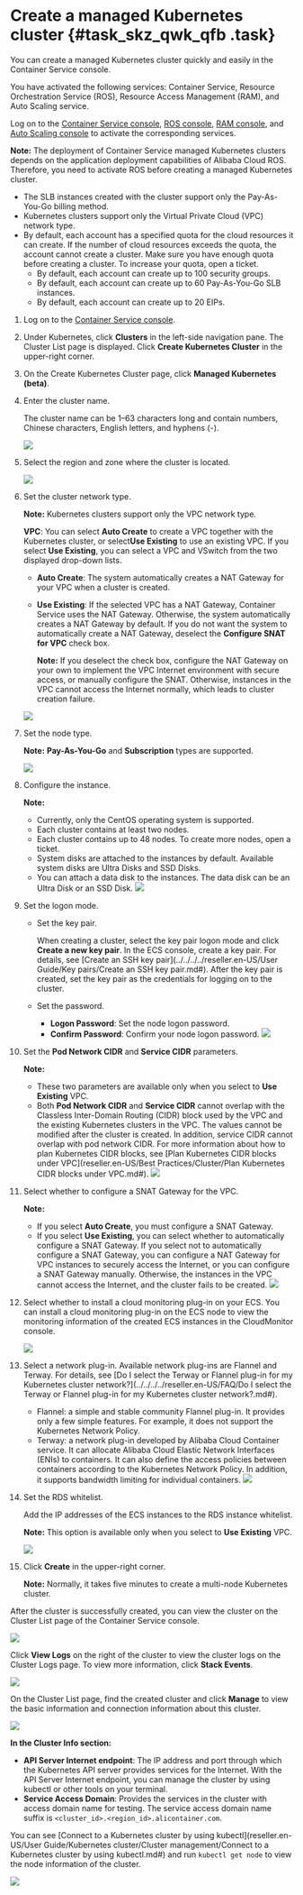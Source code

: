 # Create a managed Kubernetes cluster {#task_skz_qwk_qfb .task}

You can create a managed Kubernetes cluster quickly and easily in the Container Service console.

You have activated the following services: Container Service, Resource Orchestration Service \(ROS\), Resource Access Management \(RAM\), and Auto Scaling service.

Log on to the [Container Service console](https://partners-intl.console.aliyun.com/#/cs), [ROS console](https://partners-intl.console.aliyun.com/#/ros), [RAM console](https://partners-intl.console.aliyun.com/#/ram), and [Auto Scaling console](https://partners-intl.console.aliyun.com/#/essnew) to activate the corresponding services.

**Note:** The deployment of Container Service managed Kubernetes clusters depends on the application deployment capabilities of Alibaba Cloud ROS. Therefore, you need to activate ROS before creating a managed Kubernetes cluster.

-   The SLB instances created with the cluster support only the Pay-As-You-Go billing method.
-   Kubernetes clusters support only the Virtual Private Cloud \(VPC\) network type.
-   By default, each account has a specified quota for the cloud resources it can create. If the number of cloud resources exceeds the quota, the account cannot create a cluster. Make sure you have enough quota before creating a cluster. To increase your quota, open a ticket.
    -   By default, each account can create up to 100 security groups.
    -   By default, each account can create up to 60 Pay-As-You-Go SLB instances.
    -   By default, each account can create up to 20 EIPs.

1.  Log on to the [Container Service console](https://partners-intl.console.aliyun.com/#/cs). 
2.  Under Kubernetes, click **Clusters** in the left-side navigation pane. The Cluster List page is displayed. Click **Create Kubernetes Cluster** in the upper-right corner. 
3.  On the Create Kubernetes Cluster page, click **Managed Kubernetes \(beta\)**. 
4.  Enter the cluster name. 

    The cluster name can be 1–63 characters long and contain numbers, Chinese characters, English letters, and hyphens \(-\).

    ![](http://static-aliyun-doc.oss-cn-hangzhou.aliyuncs.com/assets/img/40726/154451513521257_en-US.png)

5.  Select the region and zone where the cluster is located. 

    ![](http://static-aliyun-doc.oss-cn-hangzhou.aliyuncs.com/assets/img/40726/154451513521258_en-US.png)

6.  Set the cluster network type. 

    **Note:** Kubernetes clusters support only the VPC network type.

    **VPC**: You can select **Auto Create** to create a VPC together with the Kubernetes cluster, or select**Use Existing** to use an existing VPC. If you select **Use Existing**, you can select a VPC and VSwitch from the two displayed drop-down lists.

    -   **Auto Create**: The system automatically creates a NAT Gateway for your VPC when a cluster is created.
    -   **Use Existing**: If the selected VPC has a NAT Gateway, Container Service uses the NAT Gateway. Otherwise, the system automatically creates a NAT Gateway by default. If you do not want the system to automatically create a NAT Gateway, deselect the **Configure SNAT for VPC** check box.

        **Note:** If you deselect the check box, configure the NAT Gateway on your own to implement the VPC Internet environment with secure access, or manually configure the SNAT. Otherwise, instances in the VPC cannot access the Internet normally, which leads to cluster creation failure.

    ![](http://static-aliyun-doc.oss-cn-hangzhou.aliyuncs.com/assets/img/40726/154451513521259_en-US.png)

7.  Set the node type. 

    **Note:** **Pay-As-You-Go** and **Subscription** types are supported.

    ![](http://static-aliyun-doc.oss-cn-hangzhou.aliyuncs.com/assets/img/40726/154451513521260_en-US.png)

8.  Configure the instance. 

    **Note:** 

    -   Currently, only the CentOS operating system is supported.
    -   Each cluster contains at least two nodes.
    -   Each cluster contains up to 48 nodes. To create more nodes, open a ticket.
    -   System disks are attached to the instances by default. Available system disks are Ultra Disks and SSD Disks.
    -   You can attach a data disk to the instances. The data disk can be an Ultra Disk or an SSD Disk.
    ![](http://static-aliyun-doc.oss-cn-hangzhou.aliyuncs.com/assets/img/40726/154451513521261_en-US.png)

9.  Set the logon mode. 

    -   Set the key pair.

        When creating a cluster, select the key pair logon mode and click **Create a new key pair**. In the ECS console, create a key pair. For details, see [Create an SSH key pair](../../../../reseller.en-US/User Guide/Key pairs/Create an SSH key pair.md#). After the key pair is created, set the key pair as the credentials for logging on to the cluster.

    -   Set the password.
        -   **Logon Password**: Set the node logon password.
        -   **Confirm Password**: Confirm your node logon password.
    ![](http://static-aliyun-doc.oss-cn-hangzhou.aliyuncs.com/assets/img/40726/154451513521262_en-US.png)

10. Set the **Pod Network CIDR** and **Service CIDR** parameters. 

    **Note:** 

    -   These two parameters are available only when you select to **Use Existing** VPC.
    -   Both **Pod Network CIDR** and **Service CIDR** cannot overlap with the Classless Inter-Domain Routing \(CIDR\) block used by the VPC and the existing Kubernetes clusters in the VPC. The values cannot be modified after the cluster is created. In addition, service CIDR cannot overlap with pod network CIDR. For more information about how to plan Kubernetes CIDR blocks, see [Plan Kubernetes CIDR blocks under VPC](reseller.en-US/Best Practices/Cluster/Plan Kubernetes CIDR blocks under VPC.md#).
    ![](http://static-aliyun-doc.oss-cn-hangzhou.aliyuncs.com/assets/img/40726/154451513521265_en-US.png)

11. Select whether to configure a SNAT Gateway for the VPC. 

    **Note:** 

    -   If you select **Auto Create**, you must configure a SNAT Gateway.
    -   If you select **Use Existing**, you can select whether to automatically configure a SNAT Gateway. If you select not to automatically configure a SNAT Gateway, you can configure a NAT Gateway for VPC instances to securely access the Internet, or you can configure a SNAT Gateway manually. Otherwise, the instances in the VPC cannot access the Internet, and the cluster fails to be created.
    ![](http://static-aliyun-doc.oss-cn-hangzhou.aliyuncs.com/assets/img/40726/154451513521267_en-US.png)

12. Select whether to install a cloud monitoring plug-in on your ECS. You can install a cloud monitoring plug-in on the ECS node to view the monitoring information of the created ECS instances in the CloudMonitor console.

    ![](http://static-aliyun-doc.oss-cn-hangzhou.aliyuncs.com/assets/img/40726/154451513521268_en-US.png)

13. Select a network plug-in. Available network plug-ins are Flannel and Terway. For details, see [Do I select the Terway or Flannel plug-in for my Kubernetes cluster network?](../../../../reseller.en-US/FAQ/Do I select the Terway or Flannel plug-in for my Kubernetes cluster network?.md#). 

    -   Flannel: a simple and stable community Flannel plug-in. It provides only a few simple features. For example, it does not support the Kubernetes Network Policy.
    -   Terway: a network plug-in developed by Alibaba Cloud Container service. It can allocate Alibaba Cloud Elastic Network Interfaces \(ENIs\) to containers. It can also define the access policies between containers according to the Kubernetes Network Policy. In addition, it supports bandwidth limiting for individual containers.
    ![](http://static-aliyun-doc.oss-cn-hangzhou.aliyuncs.com/assets/img/40726/154451513521269_en-US.png)

14. Set the RDS whitelist. 

    Add the IP addresses of the ECS instances to the RDS instance whitelist.

    **Note:** This option is available only when you select to **Use Existing** VPC.

    ![](http://static-aliyun-doc.oss-cn-hangzhou.aliyuncs.com/assets/img/40726/154451513521270_en-US.png)

15. Click **Create** in the upper-right corner. 

    **Note:** Normally, it takes five minutes to create a multi-node Kubernetes cluster.


After the cluster is successfully created, you can view the cluster on the Cluster List page of the Container Service console.

![](http://static-aliyun-doc.oss-cn-hangzhou.aliyuncs.com/assets/img/40726/154451513521425_en-US.png)

Click **View Logs** on the right of the cluster to view the cluster logs on the Cluster Logs page. To view more information, click **Stack Events**.

![](http://static-aliyun-doc.oss-cn-hangzhou.aliyuncs.com/assets/img/40726/154451513521426_en-US.png)

On the Cluster List page, find the created cluster and click **Manage** to view the basic information and connection information about this cluster.

![](http://static-aliyun-doc.oss-cn-hangzhou.aliyuncs.com/assets/img/40726/154451513521427_en-US.png)

**In the Cluster Info section:**

-   **API Server Internet endpoint**: The IP address and port through which the Kubernetes API server provides services for the Internet. With the API Server Internet endpoint, you can manage the cluster by using kubectl or other tools on your terminal.
-   **Service Access Domain**: Provides the services in the cluster with access domain name for testing. The service access domain name suffix is `<cluster_id>.<region_id>.alicontainer.com`.

You can see [Connect to a Kubernetes cluster by using kubectl](reseller.en-US/User Guide/Kubernetes cluster/Cluster management/Connect to a Kubernetes cluster by using kubectl.md#) and run `kubectl get node` to view the node information of the cluster.

![](http://static-aliyun-doc.oss-cn-hangzhou.aliyuncs.com/assets/img/40726/154451513621438_en-US.png)

